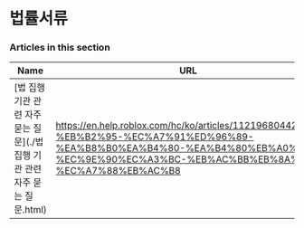 # 법률서류  
### Articles in this section
Name|URL
-|-
[법 집행 기관 관련 자주 묻는 질문](./법 집행 기관 관련 자주 묻는 질문.html) |https://en.help.roblox.com/hc/ko/articles/11219680442260-%EB%B2%95-%EC%A7%91%ED%96%89-%EA%B8%B0%EA%B4%80-%EA%B4%80%EB%A0%A8-%EC%9E%90%EC%A3%BC-%EB%AC%BB%EB%8A%94-%EC%A7%88%EB%AC%B8